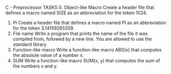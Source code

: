 C - Preprocessor
TASKS
0. Object-like Macro
Create a header file that defines a macro named SIZE as an abbreviation
for the token 1024.
1. Pi
Create a header file that defines a macro named PI as an abbreviation for
the token 3.14159265359.
2. File name
Write a program that prints the name of the file it was compiled from,
followed by a new line.
You are allowed to use the standard library
3. Function-like macro
Write a function-like macro ABS(x) that computes the absolute value of a
number x.
4. SUM
Write a function-like macro SUM(x, y) that computes the sum of the
numbers x and y.
